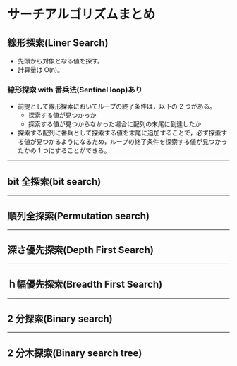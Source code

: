 # サーチアルゴリズムまとめ

## 線形探索(Liner Search)

- 先頭から対象となる値を探す。
- 計算量は O(n)。

### 線形探索 with 番兵法(Sentinel loop)あり

- 前提として線形探索においてループの終了条件は，以下の 2 つがある。
  - 探索する値が見つかっか
  - 探索する値が見つからなかった場合に配列の末尾に到達したか
- 探索する配列に番兵として探索する値を末尾に追加することで，必ず探索する値が見つかるようになるため，ループの終了条件を探索する値が見つかったかの 1 つにすることができる。

---

## bit 全探索(bit search)

---

## 順列全探索(Permutation search)

---

## 深さ優先探索(Depth First Search)

---

## ｈ幅優先探索(Breadth First Search)

---

## 2 分探索(Binary search)

---

## 2 分木探索(Binary search tree)
